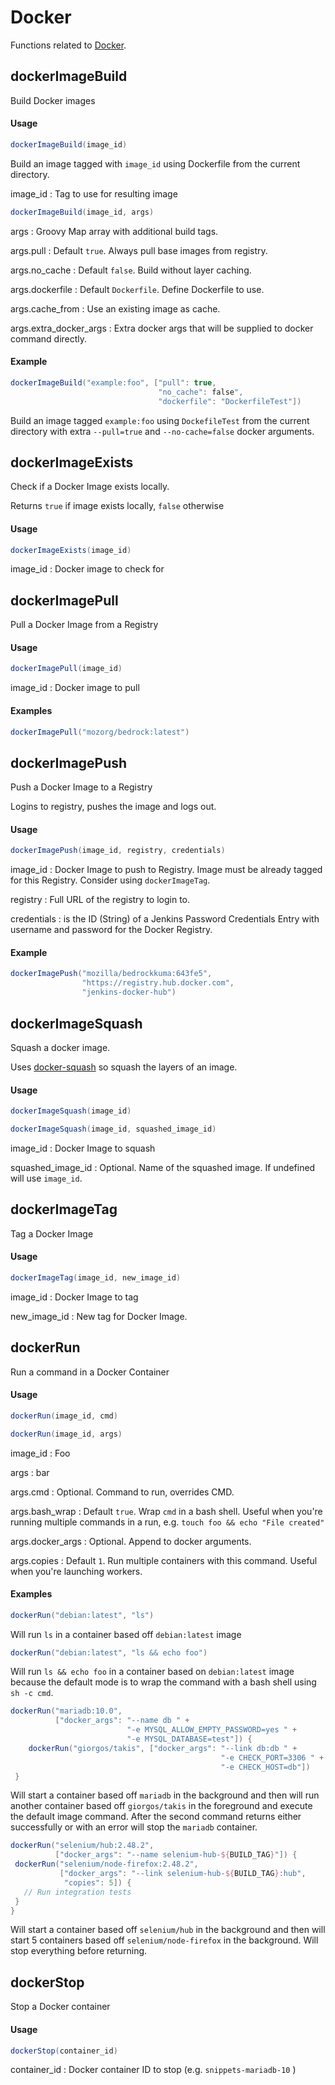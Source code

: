 # Docker

Functions related to [Docker](https://docker.io/).

## dockerImageBuild

Build Docker images

#### Usage
```groovy
dockerImageBuild(image_id)
```

Build an image tagged with `image_id` using Dockerfile from the current directory.

image_id
: Tag to use for resulting image

```groovy
dockerImageBuild(image_id, args)
```

args
: Groovy Map array with additional build tags.

args.pull
: Default `true`. Always pull base images from registry.

args.no_cache
: Default `false`. Build without layer caching.

args.dockerfile
: Default `Dockerfile`. Define Dockerfile to use.

args.cache_from
: Use an existing image as cache.

args.extra_docker_args
: Extra docker args that will be supplied to docker command directly.


#### Example

```groovy
dockerImageBuild("example:foo", ["pull": true,
                                 "no_cache": false",
                                 "dockerfile": "DockerfileTest"])
```

Build an image tagged `example:foo` using `DockefileTest` from the current
directory with extra `--pull=true` and `--no-cache=false` docker arguments.

## dockerImageExists
Check if a Docker Image exists locally.

Returns `true` if image exists locally, `false` otherwise

#### Usage
```groovy
dockerImageExists(image_id)
```

image_id
: Docker image to check for

## dockerImagePull
Pull a Docker Image from a Registry

#### Usage
```groovy
dockerImagePull(image_id)
```

image_id
: Docker image to pull

#### Examples

```groovy
dockerImagePull("mozorg/bedrock:latest")
```

## dockerImagePush
Push a Docker Image to a Registry

Logins to registry, pushes the image and logs out.

#### Usage
```groovy
dockerImagePush(image_id, registry, credentials)
```

image_id
: Docker Image to push to Registry. Image must be already tagged for this
Registry. Consider using `dockerImageTag`.

registry
: Full URL of the registry to login to.

credentials
: is the ID (String) of a Jenkins Password Credentials Entry with username and
password for the Docker Registry.

#### Example

```groovy
dockerImagePush("mozilla/bedrockkuma:643fe5",
                "https://registry.hub.docker.com",
                "jenkins-docker-hub")
```

## dockerImageSquash
Squash a docker image.

Uses [docker-squash](https://github.com/goldmann/docker-squash/) so squash the
layers of an image.

#### Usage
```groovy
dockerImageSquash(image_id)
```
```groovy
dockerImageSquash(image_id, squashed_image_id)
```

image_id
: Docker Image to squash

squashed_image_id
: Optional. Name of the squashed image. If undefined will use `image_id`.

## dockerImageTag
Tag a Docker Image

#### Usage
```groovy
dockerImageTag(image_id, new_image_id)
```

image_id
: Docker Image to tag

new_image_id
: New tag for Docker Image.

## dockerRun
Run a command in a Docker Container

#### Usage
```groovy
dockerRun(image_id, cmd)
```

```groovy
dockerRun(image_id, args)
```

image_id
: Foo

args
: bar

args.cmd
: Optional. Command to run, overrides CMD.

args.bash_wrap
: Default `true`. Wrap `cmd` in a bash shell. Useful when you're running multiple commands in a run, e.g. `touch foo && echo "File created"`

args.docker_args
: Optional. Append to docker arguments.

args.copies
: Default `1`. Run multiple containers with this command. Useful when you're
launching workers.


#### Examples

```groovy
dockerRun("debian:latest", "ls")
```

Will run `ls` in a container based off `debian:latest` image

```groovy
dockerRun("debian:latest", "ls && echo foo")
```

Will run `ls && echo foo` in a container based on `debian:latest` image because
the default mode is to wrap the command with a bash shell using `sh -c cmd`.


```groovy
dockerRun("mariadb:10.0",
          ["docker_args": "--name db " +
                          "-e MYSQL_ALLOW_EMPTY_PASSWORD=yes " +
                          "-e MYSQL_DATABASE=test"]) {
    dockerRun("giorgos/takis", ["docker_args": "--link db:db " +
                                               "-e CHECK_PORT=3306 " +
                                               "-e CHECK_HOST=db"])
 }
```

Will start a container based off `mariadb` in the background and then will run
another container based off `giorgos/takis` in the foreground and execute the
default image command. After the second command returns either successfully or
with an error will stop the `mariadb` container.

```groovy
dockerRun("selenium/hub:2.48.2",
          ["docker_args": "--name selenium-hub-${BUILD_TAG}"]) {
 dockerRun("selenium/node-firefox:2.48.2",
           ["docker_args": "--link selenium-hub-${BUILD_TAG}:hub",
            "copies": 5]) {
   // Run integration tests
 }
}
```

Will start a container based off `selenium/hub` in the background and then will
start 5 containers based off `selenium/node-firefox` in the background. Will
stop everything before returning.

## dockerStop
Stop a Docker container

#### Usage
```groovy
dockerStop(container_id)
```

container_id
: Docker container ID to stop (e.g. `snippets-mariadb-10`
)
